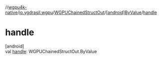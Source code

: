 //[wgpu4k-native](../../../../index.md)/[io.ygdrasil.wgpu](../../index.md)/[WGPUChainedStructOut](../index.md)/[[android]ByValue](index.md)/[handle](handle.md)

# handle

[android]\
val [handle](handle.md): WGPUChainedStructOut.ByValue